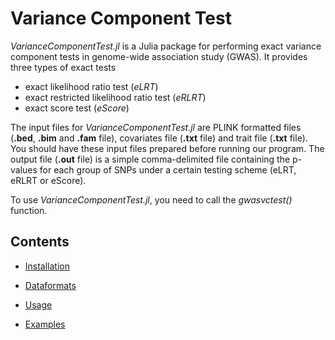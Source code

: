 # Variance Component Test

*VarianceComponentTest.jl* is a Julia package for performing exact variance component tests in genome-wide association study (GWAS). It provides three types of exact tests

* exact likelihood ratio test (*eLRT*)
* exact restricted likelihood ratio test (*eRLRT*)
* exact score test (*eScore*)

The input files for *VarianceComponentTest.jl* are PLINK formatted files (**.bed**, **.bim** and **.fam** file), covariates file (**.txt** file) and trait file (**.txt** file). You should have these input files prepared before running our program. The output file (**.out** file) is a simple comma-delimited file containing the p-values for each group of SNPs under a certain testing scheme (eLRT, eRLRT or eScore).

To use *VarianceComponentTest.jl*, you need to call the *gwasvctest()* function.

## Contents

* [Installation](installation.md)
 
* [Dataformats](dataformats.md)

* [Usage](usage.md)

* [Examples](./examples/examples.md)

